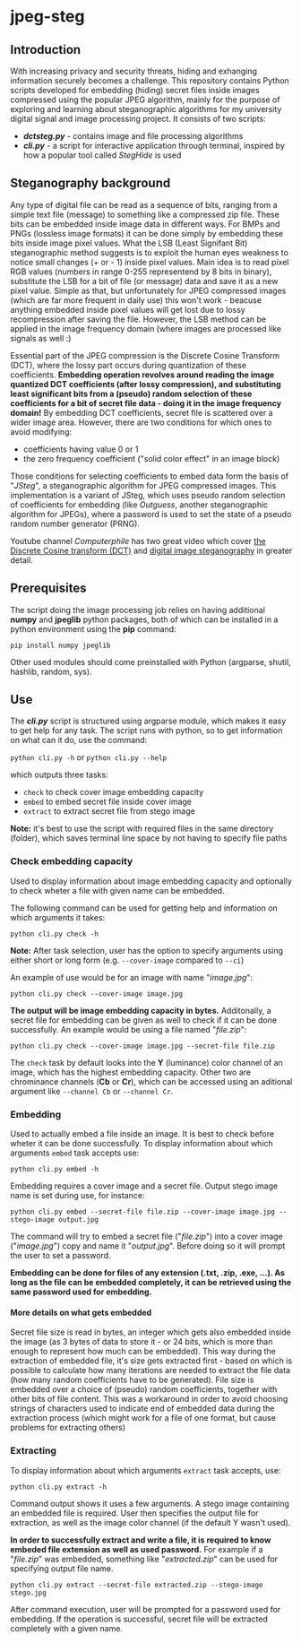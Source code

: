 # jpeg-steg

## Introduction

With increasing privacy and security threats, hiding and exhanging information securely becomes a challenge. This repository contains Python scripts developed for embedding (hiding) secret files inside images compressed using the popular JPEG algorithm, mainly for the purpose of exploring and learning about steganographic algorithms for my university digital signal and image processing project. It consists of two scripts:

- ***dctsteg.py*** - contains image and file processing algorithms
- ***cli.py***  - a script for interactive application through terminal, inspired by how a popular tool called *StegHide* is used


## Steganography background

Any type of digital file can be read as a sequence of bits, ranging from a simple text file (message) to something like a compressed zip file. These bits can be embedded inside image data in different ways. For BMPs and PNGs (lossless image formats) it can be done simply by embedding these bits inside image pixel values. What the LSB (Least Signifant Bit) steganographic method suggests is to exploit the human eyes weakness to notice small changes (+ or - 1) inside pixel values. Main idea is to read pixel RGB values (numbers in range 0-255 representend by 8 bits in binary), substitute the LSB for a bit of file (or message) data and save it as a new pixel value. Simple as that, but unfortunately for JPEG compressed images (which are far more frequent in daily use) this won't work - beacuse anything embedded inside pixel values will get lost due to lossy recompression after saving the file. However, the LSB method can be applied in the image frequency domain (where images are processed like signals as well :)

Essential part of the JPEG compression is the Discrete Cosine Transform (DCT), where the lossy part occurs during quantization of these coefficients. **Embedding operation revolves around reading the image quantized DCT coefficients (after lossy compression), and substituting least significant bits from a (pseudo) random selection of these coefficients for a bit of secret file data - doing it in the image frequency domain!** By embedding DCT coefficients, secret file is scattered over a wider image area. However, there are two conditions for which ones to avoid modifying:

- coefficients having value 0 or 1
- the zero frequency coefficient ("solid color effect" in an image block)

Those conditions for selecting coefficients to embed data form the basis of "*JSteg*", a steganographic algorithm for JPEG compressed images. This implementation is a variant of JSteg, which uses pseudo random selection of coefficients for embedding (like *Outguess*, another steganographic algorithm for JPEGs), where a password is used to set the state of a pseudo random number generator (PRNG).

Youtube channel *Computerphile* has two great video which cover [the Discrete Cosine transform (DCT)](https://www.youtube.com/watch?v=Q2aEzeMDHMA) and [digital image steganography](https://www.youtube.com/watch?v=TWEXCYQKyDc) in greater detail.

## Prerequisites

The script doing the image processing job relies on having additional **numpy** and **jpeglib** python packages, both of which can be installed in a python environment using the **pip** command:

`pip install numpy jpeglib`

Other used modules should come preinstalled with Python (argparse, shutil, hashlib, random, sys).

## Use

The ***cli.py*** script is structured using argparse module, which makes it easy to get help for any task. The script runs with python, so to get information on what can it do, use the command:

`python cli.py -h` or `python cli.py --help`

which outputs three tasks:

- `check` to check cover image embedding capacity
- `embed` to embed secret file inside cover image
- `extract` to extract secret file from stego image

**Note:** it's best to use the script with required files in the same directory (folder), which saves terminal line space by not having to specify file paths

### Check embedding capacity

Used to display information about image embedding capacity and optionally to check wheter a file with given name can be embedded.

The following command can be used for getting help and information on which arguments it takes:

`python cli.py check -h`

**Note:** After task selection, user has the option to specify arguments using either short or long form (e.g. `--cover-image` compared to `--ci`)

An example of use would be for an image with name "*image.jpg*":

`python cli.py check --cover-image image.jpg`

**The output will be image embedding capacity in bytes.** Additonally, a secret file for embedding can be given as well to check if it can be done successfully. An example would be using a file named "*file.zip*":

`python cli.py check --cover-image image.jpg --secret-file file.zip`

The `check` task by default looks into the **Y** (luminance) color channel of an image, which has the highest embedding capacity. Other two are chrominance channels (**Cb** or **Cr**), which can be accessed using an aditional argument like `--channel Cb` or `--channel Cr`.

### Embedding

Used to actually embed a file inside an image. It is best to check before wheter it can be done successfully. To display information about which arguments `embed` task accepts use:

`python cli.py embed -h`

Embedding requires a cover image and a secret file. Output stego image name is set during use, for instance:

`python cli.py embed --secret-file file.zip --cover-image image.jpg --stego-image output.jpg`

The command will try to embed a secret file ("*file.zip*") into a cover image ("*image.jpg*") copy and name it "*output.jpg*". Before doing so it will prompt the user to set a password.

**Embedding can be done for files of any extension (.txt, .zip, .exe, ...). As long as the file can be embedded completely, it can be retrieved using the same password used for embedding.**

#### More details on what gets embedded

Secret file size is read in bytes, an integer which gets also embedded inside the image (as 3 bytes of data to store it - or 24 bits, which is more than enough to represent how much can be embedded). This way during the extraction of embedded file, it's size gets extracted first - based on which is possible to calculate how many iterations are needed to extract the file data (how many random coefficients have to be generated). File size is embedded over a choice of (pseudo) random coefficients, together with other bits of file content. This was a workaround in order to avoid choosing strings of characters used to indicate end of embedded data during the extraction process (which might work for a file of one format, but cause problems for extracting others)

### Extracting

To display information about which arguments `extract` task accepts, use:

`python cli.py extract -h`

Command output shows it uses a few arguments. A stego image containing an embedded file is required. User then specifies the output file for extraction, as well as the image color channel (if the default Y wasn't used). 

**In order to successfully extract and write a file, it is required to know embeded file extension as well as used password.** For example if a "*file.zip*" was embedded, something like "*extracted.zip*" can be used for specifying output file name.

`python cli.py extract --secret-file extracted.zip --stego-image stego.jpg`

After command execution, user will be prompted for a password used for embedding. If the operation is successful, secret file will be extracted completely with a given name.
